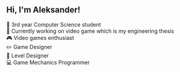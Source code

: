 
<!--Level 1: Simple bio and stats-->
## Hi, I'm Aleksander!

🏫 3rd year Computer Science student<br/>
🔭 Currently working on video game which is my engineering thesis<br/>
🎮 Video games enthusiast<br/>
✏️ Game Designer<br/>
🔧 Level Designer<br/>
💻 Game Mechanics Programmer<br/>



